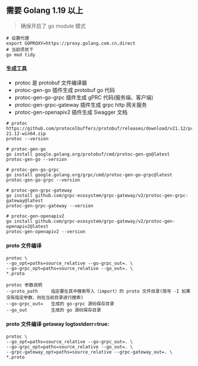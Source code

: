 ## 需要 Golang 1.19 以上
> 确保开启了 go module 模式

```
# 设置代理
export GOPROXY=https://proxy.golang.com.cn,direct
# 当前项目下
go mod tidy
```

#### 生成工具
- protoc                  是 protobuf 文件编译器
- protoc-gen-go           插件生成 protobuf go 代码
- protoc-gen-go-grpc      插件生成 gPRC 代码(服务端、客户端)
- protoc-gen-grpc-gateway 插件生成 grpc http 网关服务
- protoc-gen-openapiv2    插件生成 Swagger 文档
```
# protoc
https://github.com/protocolbuffers/protobuf/releases/download/v21.12/protoc-21.12-win64.zip
protoc --version

# protoc-gen-go
go install google.golang.org/protobuf/cmd/protoc-gen-go@latest
protoc-gen-go --version

# protoc-gen-go-grpc
go install google.golang.org/grpc/cmd/protoc-gen-go-grpc@latest
protoc-gen-go-grpc --version

# protoc-gen-grpc-gateway
go install github.com/grpc-ecosystem/grpc-gateway/v2/protoc-gen-grpc-gateway@latest
protoc-gen-grpc-gateway --version

# protoc-gen-openapiv2
go install github.com/grpc-ecosystem/grpc-gateway/v2/protoc-gen-openapiv2@latest
protoc-gen-openapiv2 --version
```

#### proto 文件编译
```
protoc \
--go_opt=paths=source_relative --go-grpc_out=. \
--go-grpc_opt=paths=source_relative --go_out=. \
*.proto

protoc 参数说明
--proto_path     指定要在其中搜索导入（import）的 proto 文件目录(简写 -I 如果没有指定参数，则在当前目录进行搜索)
--go-grpc_out=   生成的 go-grpc 源码保存目录
--go_out         生成的 go 源码保存目录
```

#### proto 文件编译 getaway logtostderr=true:
```
protoc \
--go_opt=paths=source_relative --go-grpc_out=. \
--go-grpc_opt=paths=source_relative --go_out=. \
--grpc-gateway_opt=paths=source_relative --grpc-gateway_out=. \
*.proto
```
